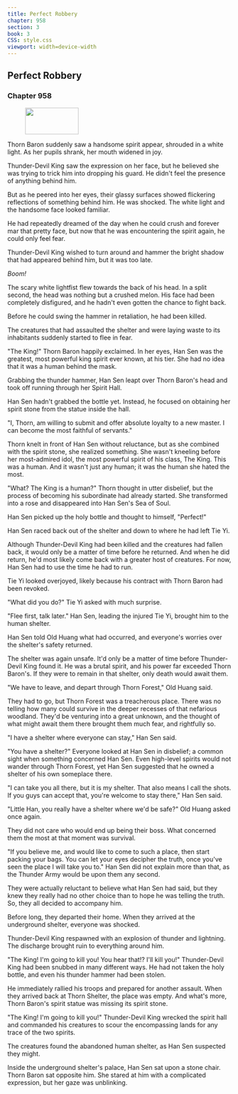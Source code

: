 ```yaml
---
title: Perfect Robbery
chapter: 958
section: 3
book: 3
CSS: style.css
viewport: width=device-width
---
```


## Perfect Robbery

### Chapter 958

<figure>
	<img src="../Images/gem.gif" alt="" id="gem" width="120" height="60" />
</figure>

Thorn Baron suddenly saw a handsome spirit appear, shrouded in a white light. As her pupils shrank, her mouth widened in joy.

Thunder-Devil King saw the expression on her face, but he believed she was trying to trick him into dropping his guard. He didn't feel the presence of anything behind him.

But as he peered into her eyes, their glassy surfaces showed flickering reflections of something behind him. He was shocked. The white light and the handsome face looked familiar.

He had repeatedly dreamed of the day when he could crush and forever mar that pretty face, but now that he was encountering the spirit again, he could only feel fear.

Thunder-Devil King wished to turn around and hammer the bright shadow that had appeared behind him, but it was too late.

*Boom!*

The scary white lightfist flew towards the back of his head. In a split second, the head was nothing but a crushed melon. His face had been completely disfigured, and he hadn't even gotten the chance to fight back.

Before he could swing the hammer in retaliation, he had been killed.

The creatures that had assaulted the shelter and were laying waste to its inhabitants suddenly started to flee in fear.

"The King!" Thorn Baron happily exclaimed. In her eyes, Han Sen was the greatest, most powerful king spirit ever known, at his tier. She had no idea that it was a human behind the mask.

Grabbing the thunder hammer, Han Sen leapt over Thorn Baron's head and took off running through her Spirit Hall.

Han Sen hadn't grabbed the bottle yet. Instead, he focused on obtaining her spirit stone from the statue inside the hall.

"I, Thorn, am willing to submit and offer absolute loyalty to a new master. I can become the most faithful of servants."

Thorn knelt in front of Han Sen without reluctance, but as she combined with the spirit stone, she realized something. She wasn't kneeling before her most-admired idol, the most powerful spirit of his class, The King. This was a human. And it wasn't just any human; it was the human she hated the most.

"What? The King is a human?" Thorn thought in utter disbelief, but the process of becoming his subordinate had already started. She transformed into a rose and disappeared into Han Sen's Sea of Soul.

Han Sen picked up the holy bottle and thought to himself, "Perfect!"

Han Sen raced back out of the shelter and down to where he had left Tie Yi.

Although Thunder-Devil King had been killed and the creatures had fallen back, it would only be a matter of time before he returned. And when he did return, he'd most likely come back with a greater host of creatures. For now, Han Sen had to use the time he had to run.

Tie Yi looked overjoyed, likely because his contract with Thorn Baron had been revoked.

"What did you do?" Tie Yi asked with much surprise.

"Flee first, talk later." Han Sen, leading the injured Tie Yi, brought him to the human shelter.

Han Sen told Old Huang what had occurred, and everyone's worries over the shelter's safety returned.

The shelter was again unsafe. It'd only be a matter of time before Thunder-Devil King found it. He was a brutal spirit, and his power far exceeded Thorn Baron's. If they were to remain in that shelter, only death would await them.

"We have to leave, and depart through Thorn Forest," Old Huang said.

They had to go, but Thorn Forest was a treacherous place. There was no telling how many could survive in the deeper recesses of that nefarious woodland. They'd be venturing into a great unknown, and the thought of what might await them there brought them much fear, and rightfully so.

"I have a shelter where everyone can stay," Han Sen said.

"You have a shelter?" Everyone looked at Han Sen in disbelief; a common sight when something concerned Han Sen. Even high-level spirits would not wander through Thorn Forest, yet Han Sen suggested that he owned a shelter of his own someplace there.

"I can take you all there, but it is my shelter. That also means I call the shots. If you guys can accept that, you're welcome to stay there," Han Sen said.

"Little Han, you really have a shelter where we'd be safe?" Old Huang asked once again.

They did not care who would end up being their boss. What concerned them the most at that moment was survival.

"If you believe me, and would like to come to such a place, then start packing your bags. You can let your eyes decipher the truth, once you've seen the place I will take you to." Han Sen did not explain more than that, as the Thunder Army would be upon them any second.

They were actually reluctant to believe what Han Sen had said, but they knew they really had no other choice than to hope he was telling the truth. So, they all decided to accompany him.

Before long, they departed their home. When they arrived at the underground shelter, everyone was shocked.

Thunder-Devil King respawned with an explosion of thunder and lightning. The discharge brought ruin to everything around him.

"The King! I'm going to kill you! You hear that!? I'll kill you!" Thunder-Devil King had been snubbed in many different ways. He had not taken the holy bottle, and even his thunder hammer had been stolen.

He immediately rallied his troops and prepared for another assault. When they arrived back at Thorn Shelter, the place was empty. And what's more, Thorn Baron's spirit statue was missing its spirit stone.

"The King! I'm going to kill you!" Thunder-Devil King wrecked the spirit hall and commanded his creatures to scour the encompassing lands for any trace of the two spirits.

The creatures found the abandoned human shelter, as Han Sen suspected they might.

Inside the underground shelter's palace, Han Sen sat upon a stone chair. Thorn Baron sat opposite him. She stared at him with a complicated expression, but her gaze was unblinking.
